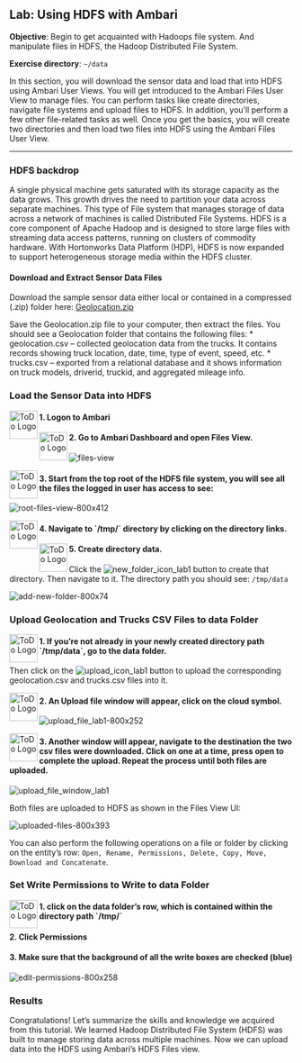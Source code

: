 ## Lab: Using HDFS with Ambari

**Objective**: Begin to get acquainted with Hadoops file system. And manipulate files in HDFS, the Hadoop Distributed File System.

**Exercise directory**: `~/data`

In this section, you will download the sensor data and load that into HDFS using Ambari User Views. You will get introduced to the Ambari Files User View to manage files. You can perform tasks like create directories, navigate file systems and upload files to HDFS.  In addition, you’ll perform a few other file-related tasks as well.  Once you get the basics, you will create two directories and then load two files into HDFS using the Ambari Files User View.

----

### HDFS backdrop

A single physical machine gets saturated with its storage capacity as the data grows. This growth drives the need to partition your data across separate machines. This type of File system that manages storage of data across a network of machines is called Distributed File Systems. HDFS is a core component of Apache Hadoop and is designed to store large files with streaming data access patterns, running on clusters of commodity hardware. With Hortonworks Data Platform (HDP), HDFS is now expanded to support heterogeneous storage media within the HDFS cluster.

#### Download and Extract Sensor Data Files

Download the sample sensor data either local or contained in a compressed (.zip) folder here:  [Geolocation.zip](https://raw.githubusercontent.com/hortonworks/data-tutorials/master/tutorials/hdp/hadoop-tutorial-getting-started-with-hdp/assets/datasets/Geolocation.zip)

Save the Geolocation.zip file to your computer, then extract the files. You should see a Geolocation folder that contains the following files:
    * geolocation.csv –  collected geolocation data from the trucks. It contains records showing truck location, date, time, type of event, speed, etc.
    * trucks.csv – exported from a relational database and it shows information on truck models, driverid, truckid, and aggregated mileage info.

### Load the Sensor Data into HDFS

<img src="https://user-images.githubusercontent.com/558905/40613898-7a6c70d6-624e-11e8-9178-7bde851ac7bd.png" align="left" width="50" height="50" title="ToDo Logo" />
<h4>1. Logon to Ambari</h4>

<img src="https://user-images.githubusercontent.com/558905/40613898-7a6c70d6-624e-11e8-9178-7bde851ac7bd.png" align="left" width="50" height="50" title="ToDo Logo" />
<h4>2. Go to Ambari Dashboard and open Files View.</h4>

![files-view](https://user-images.githubusercontent.com/558905/54851996-f12a6f80-4cc1-11e9-8d93-9c1dbbc874d1.jpg)

<img src="https://user-images.githubusercontent.com/558905/40613898-7a6c70d6-624e-11e8-9178-7bde851ac7bd.png" align="left" width="50" height="50" title="ToDo Logo" />
<h4>3. Start from the top root of the HDFS file system, you will see all the files the logged in user has access to see:</h4>

![root-files-view-800x412](https://user-images.githubusercontent.com/558905/54851998-f12a6f80-4cc1-11e9-8b7a-ee4090916998.jpg)

<img src="https://user-images.githubusercontent.com/558905/40613898-7a6c70d6-624e-11e8-9178-7bde851ac7bd.png" align="left" width="50" height="50" title="ToDo Logo" />
<h4>4. Navigate to `/tmp/` directory by clicking on the directory links.</h4>

<img src="https://user-images.githubusercontent.com/558905/40613898-7a6c70d6-624e-11e8-9178-7bde851ac7bd.png" align="left" width="50" height="50" title="ToDo Logo" />
<h4>5. Create directory data.</h4>

Click the ![new_folder_icon_lab1](https://user-images.githubusercontent.com/558905/54852691-f4bef600-4cc3-11e9-8e92-33a9d4aec0e4.png) button to create that directory. Then navigate to it. The directory path you should see: `/tmp/data`

![add-new-folder-800x74](https://user-images.githubusercontent.com/558905/54851994-f12a6f80-4cc1-11e9-8abc-5c99d01564d5.jpg)

### Upload Geolocation and Trucks CSV Files to data Folder

<img src="https://user-images.githubusercontent.com/558905/40613898-7a6c70d6-624e-11e8-9178-7bde851ac7bd.png" align="left" width="50" height="50" title="ToDo Logo" />
<h4>1. If you’re not already in your newly created directory path `/tmp/data`, go to the data folder. </h4>

Then click on the 
![upload_icon_lab1](https://user-images.githubusercontent.com/558905/54852693-f8527d00-4cc3-11e9-9cd7-e86c9b65f101.png) button to upload the corresponding geolocation.csv and trucks.csv files into it.

<img src="https://user-images.githubusercontent.com/558905/40613898-7a6c70d6-624e-11e8-9178-7bde851ac7bd.png" align="left" width="50" height="50" title="ToDo Logo" />
<h4>2. An Upload file window will appear, click on the cloud symbol.</h4>

![upload_file_lab1-800x252](https://user-images.githubusercontent.com/558905/54852000-f12a6f80-4cc1-11e9-9f99-810f83f05f4f.jpg)

<img src="https://user-images.githubusercontent.com/558905/40613898-7a6c70d6-624e-11e8-9178-7bde851ac7bd.png" align="left" width="50" height="50" title="ToDo Logo" />
<h4>3. Another window will appear, navigate to the destination the two csv files were downloaded. Click on one at a time, press open to complete the upload. Repeat the process until both files are uploaded.</h4>

![upload_file_window_lab1](https://user-images.githubusercontent.com/558905/54852001-f1c30600-4cc1-11e9-9409-0b0e4f2ee563.png)

Both files are uploaded to HDFS as shown in the Files View UI:

![uploaded-files-800x393](https://user-images.githubusercontent.com/558905/54851993-f12a6f80-4cc1-11e9-9f32-a5ce5c3f854e.jpg)

You can also perform the following operations on a file or folder by clicking on the entity’s row: `Open, Rename, Permissions, Delete, Copy, Move, Download and Concatenate`.

### Set Write Permissions to Write to data Folder

<img src="https://user-images.githubusercontent.com/558905/40613898-7a6c70d6-624e-11e8-9178-7bde851ac7bd.png" align="left" width="50" height="50" title="ToDo Logo" />
<h4>1. click on the data folder’s row, which is contained within the directory path `/tmp/`</h4>
<h4>2. Click Permissions</h4>
<h4>3. Make sure that the background of all the write boxes are checked (blue)</h4>

![edit-permissions-800x258](https://user-images.githubusercontent.com/558905/54851995-f12a6f80-4cc1-11e9-84af-96b00bf42451.jpg)

### Results

Congratulations! Let’s summarize the skills and knowledge we acquired from this tutorial. We learned Hadoop Distributed File System (HDFS) was built to manage storing data across multiple machines. Now we can upload data into the HDFS using Ambari’s HDFS Files view.
